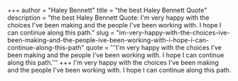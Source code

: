 +++
author = "Haley Bennett"
title = "the best Haley Bennett Quote"
description = "the best Haley Bennett Quote: I'm very happy with the choices I've been making and the people I've been working with. I hope I can continue along this path."
slug = "im-very-happy-with-the-choices-ive-been-making-and-the-people-ive-been-working-with-i-hope-i-can-continue-along-this-path"
quote = '''I'm very happy with the choices I've been making and the people I've been working with. I hope I can continue along this path.'''
+++
I'm very happy with the choices I've been making and the people I've been working with. I hope I can continue along this path.
